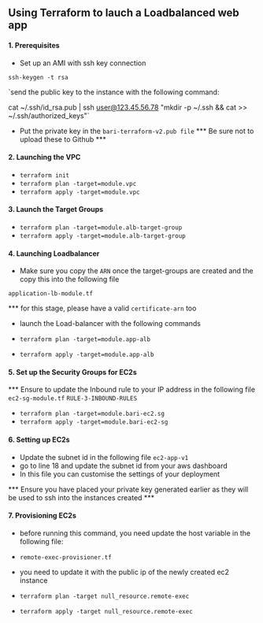 ## Using Terraform to lauch a Loadbalanced web app

#### 1. Prerequisites

- Set up an AMI with ssh key connection

`ssh-keygen -t rsa`

`send the public key to the instance with the following command:

cat ~/.ssh/id_rsa.pub | ssh user@123.45.56.78 "mkdir -p ~/.ssh && cat >>  ~/.ssh/authorized_keys"`

- Put the private key in the `bari-terraform-v2.pub file`
*** Be sure not to upload these to Github ***

#### 2. Launching the VPC

- `terraform init`
- `terraform plan -target=module.vpc`
- `terraform apply -target=module.vpc`


#### 3. Launch the Target Groups

- `terraform plan -target=module.alb-target-group`
- `terraform apply -target=module.alb-target-group`


#### 4. Launching Loadbalancer

- Make sure you copy the `ARN` once the target-groups are created and the copy this into the following file

`application-lb-module.tf`

*** for this stage, please have a valid `certificate-arn` too

- launch the Load-balancer with the following commands

- `terraform plan -target=module.app-alb`
- `terraform apply -target=module.app-alb`

#### 5. Set up the Security Groups for EC2s

*** Ensure to update the Inbound rule to your IP address in the following file
`ec2-sg-module.tf`
`RULE-3-INBOUND-RULES`

- `terraform plan -target=module.bari-ec2.sg`
- `terraform apply -target=module.bari-ec2-sg`

#### 6. Setting up EC2s

- Update the subnet id in the following file
`ec2-app-v1`
- go to line 18 and update the subnet id from your aws dashboard
- In this file you can customise the settings of your deployment

*** Ensure you have placed your private key generated earlier as they will be used to ssh into the instances created ***


#### 7. Provisioning EC2s

- before running this command, you need update the host variable in the following file:
- `remote-exec-provisioner.tf`
- you need to update it with the public ip of the newly created ec2 instance

- `terraform plan -target null_resource.remote-exec`
- `terraform apply -target null_resource.remote-exec`

